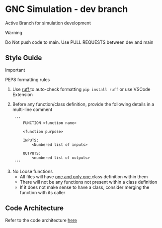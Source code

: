 # GNC Simulation - dev branch

Active Branch for simulation development

> [!WARNING]
Do Not push code to main. Use PULL REQUESTS between dev and main

## Style Guide
> [!IMPORTANT]
> PEP8 formatting rules

1. Use <u> ruff </u> to auto-check formatting
``` pip install ruff ``` or use VSCode Extension

2. Before any function/class definition, provide the following details in a multi-line comment
```
    '''
        FUNCTION <function name>

        <function purpose>
        
        INPUTS:
            <Numbered list of inputs>
            
        OUTPUTS:
            <numbered list of outputs>
    '''  
```

3. No Loose functions
    - All files will have <u> one and only one </u> class definition within them
    - There will not be any functions not present within a class definition
    - If it does not make sense to have a class, consider merging the function with its caller

## Code Architecture
Refer to the code architecture <a href="https://www.notion.so/Physics-Model-Simulation-Architecture-10648018d82a80d4a90ce8fb38b47777">here</a>


